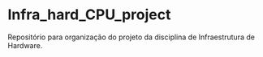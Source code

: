 # Infra_hard_CPU_project
Repositório para organização do projeto da disciplina de Infraestrutura de Hardware.
